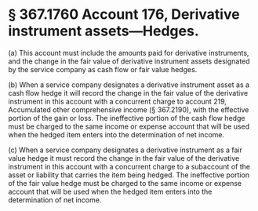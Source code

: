 # § 367.1760   Account 176, Derivative instrument assets—Hedges.

(a) This account must include the amounts paid for derivative instruments, and the change in the fair value of derivative instrument assets designated by the service company as cash flow or fair value hedges.


(b) When a service company designates a derivative instrument asset as a cash flow hedge it will record the change in the fair value of the derivative instrument in this account with a concurrent charge to account 219, Accumulated other comprehensive income (§ 367.2190), with the effective portion of the gain or loss. The ineffective portion of the cash flow hedge must be charged to the same income or expense account that will be used when the hedged item enters into the determination of net income.


(c) When a service company designates a derivative instrument as a fair value hedge it must record the change in the fair value of the derivative instrument in this account with a concurrent charge to a subaccount of the asset or liability that carries the item being hedged. The ineffective portion of the fair value hedge must be charged to the same income or expense account that will be used when the hedged item enters into the determination of net income.




